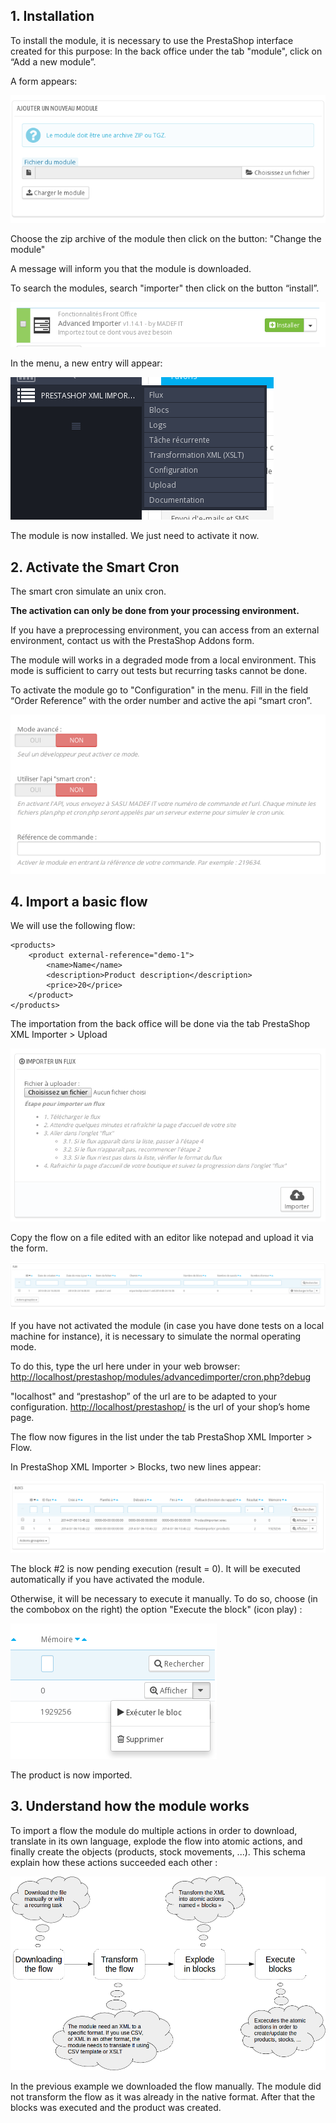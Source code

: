 ## 1. Installation

To install the module, it is necessary to use the PrestaShop interface created for this purpose: In the back office under the tab "module", click on “Add a new module”.

A form appears:


![image alt text](image_0.png)

Choose the zip archive of the module then click on the button: "Change the module"

A message will inform you that the module is downloaded. 

To search the modules, search "importer" then click on the button “install”.

![image alt text](image_1.png)

In the menu, a new entry will appear: 

![image alt text](image_2.png)

The module is now installed. We just need to activate it now.

## 2. Activate the Smart Cron

The smart cron simulate an unix cron.

**The activation can only be done from your processing environment.**

If you have a preprocessing  environment, you can access from an external environment, contact us with the PrestaShop Addons form.

The module will works in a degraded mode from a local environment. This mode is sufficient to carry out tests but recurring tasks cannot be done. 

To activate the module go to "Configuration" in the menu. Fill in the field “Order Reference” with the order number and active the api “smart cron”.

![image alt text](image_3.png)

## 4. Import a basic flow

We will use the following flow:

```
<products>
    <product external-reference="demo-1">
        <name>Name</name>
        <description>Product description</description>
        <price>20</price>
    </product>
</products>
```

The importation from the back office will be done via the tab PrestaShop XML Importer > Upload

![image alt text](image_4.png)

Copy the flow on a file edited with an editor like notepad and upload it via the form.

![image alt text](image_5.png)

If you have not activated the module (in case you have done tests on a local machine for instance), it is necessary to simulate the normal operating mode.

To do this, type the url here under in your web browser: [http://localhost/prestashop/modules/advancedimporter/cron.php?debug](http://localhost/prestashop/modules/advancedimporter/cron.php?debug)

"localhost" and “prestashop” of the url are to be adapted to your configuration. [http://localhost/prestashop/](http://localhost/prestashop/) is the url of your shop’s home page. 

The flow now figures in the list under the tab PrestaShop XML Importer > Flow.

In PrestaShop XML Importer > Blocks, two new lines appear:

![image alt text](image_6.png)

The block #2 is now pending execution (result = 0). It will be executed automatically if you have activated the module. 

Otherwise, it will be necessary to execute it manually. To do so, choose (in the combobox on the right) the option "Execute the block" (icon play) :

![image alt text](image_7.png)

The product is now imported.

## 3. Understand how the module works

To import a flow the module do multiple actions in order to download, translate in its own language, explode the flow into atomic actions, and finally create the objects (products, stock movements, ...).
This schema explain how these actions succeeded each other :

![image alt text](ai-shema-en.png)

In the previous example we downloaded the flow manually. The module did not transform the flow as it was already in the native format. After that the blocks was executed and the product was created.
